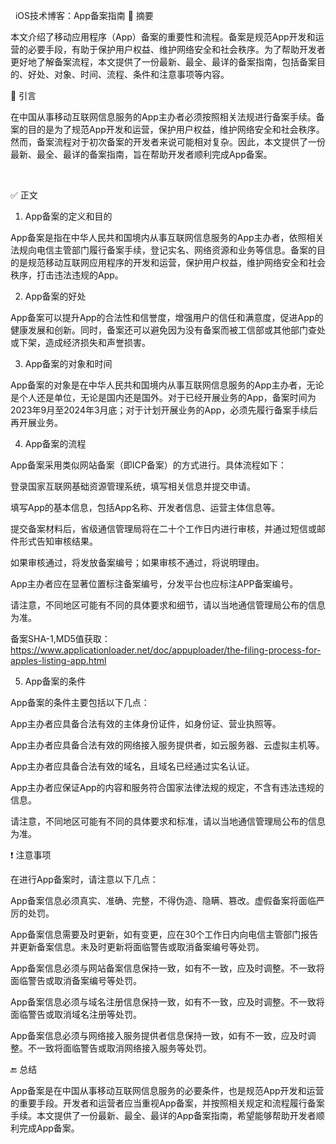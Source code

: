 ﻿​
​ iOS技术博客：App备案指南
📝 摘要

本文介绍了移动应用程序（App）备案的重要性和流程。备案是规范App开发和运营的必要手段，有助于保护用户权益、维护网络安全和社会秩序。为了帮助开发者更好地了解备案流程，本文提供了一份最新、最全、最详的备案指南，包括备案目的、好处、对象、时间、流程、条件和注意事项等内容。

📖 引言

在中国从事移动互联网信息服务的App主办者必须按照相关法规进行备案手续。备案的目的是为了规范App开发和运营，保护用户权益，维护网络安全和社会秩序。然而，备案流程对于初次备案的开发者来说可能相对复杂。因此，本文提供了一份最新、最全、最详的备案指南，旨在帮助开发者顺利完成App备案。



​

✅ 正文

1. App备案的定义和目的

App备案是指在中华人民共和国境内从事互联网信息服务的App主办者，依照相关法规向电信主管部门履行备案手续，登记实名、网络资源和业务等信息。备案的目的是规范移动互联网应用程序的开发和运营，保护用户权益，维护网络安全和社会秩序，打击违法违规的App。

2. App备案的好处

App备案可以提升App的合法性和信誉度，增强用户的信任和满意度，促进App的健康发展和创新。同时，备案还可以避免因为没有备案而被工信部或其他部门查处或下架，造成经济损失和声誉损害。

3. App备案的对象和时间

App备案的对象是在中华人民共和国境内从事互联网信息服务的App主办者，无论是个人还是单位，无论是国内还是国外。对于已经开展业务的App，备案时间为2023年9月至2024年3月底；对于计划开展业务的App，必须先履行备案手续后再开展业务。

4. App备案的流程

App备案采用类似网站备案（即ICP备案）的方式进行。具体流程如下：

登录国家互联网基础资源管理系统，填写相关信息并提交申请。

填写App的基本信息，包括App名称、开发者信息、运营主体信息等。

提交备案材料后，省级通信管理局将在二十个工作日内进行审核，并通过短信或邮件形式告知审核结果。

如果审核通过，将发放备案编号；如果审核不通过，将说明理由。

App主办者应在显著位置标注备案编号，分发平台也应标注APP备案编号。

请注意，不同地区可能有不同的具体要求和细节，请以当地通信管理局公布的信息为准。

备案SHA-1,MD5值获取：https://www.applicationloader.net/doc/appuploader/the-filing-process-for-apples-listing-app.html

5. App备案的条件

App备案的条件主要包括以下几点：

App主办者应具备合法有效的主体身份证件，如身份证、营业执照等。

App主办者应具备合法有效的网络接入服务提供者，如云服务器、云虚拟主机等。

App主办者应具备合法有效的域名，且域名已经通过实名认证。

App主办者应保证App的内容和服务符合国家法律法规的规定，不含有违法违规的信息。

请注意，不同地区可能有不同的具体要求和标准，请以当地通信管理局公布的信息为准。

❗ 注意事项

在进行App备案时，请注意以下几点：

App备案信息必须真实、准确、完整，不得伪造、隐瞒、篡改。虚假备案将面临严厉的处罚。

App备案信息需要及时更新，如有变更，应在30个工作日内向电信主管部门报告并更新备案信息。未及时更新将面临警告或取消备案编号等处罚。

App备案信息必须与网站备案信息保持一致，如有不一致，应及时调整。不一致将面临警告或取消备案编号等处罚。

App备案信息必须与域名注册信息保持一致，如有不一致，应及时调整。不一致将面临警告或取消域名注册等处罚。

App备案信息必须与网络接入服务提供者信息保持一致，如有不一致，应及时调整。不一致将面临警告或取消网络接入服务等处罚。

🔚 总结

App备案是在中国从事移动互联网信息服务的必要条件，也是规范App开发和运营的重要手段。开发者和运营者应当重视App备案，并按照相关规定和流程履行备案手续。本文提供了一份最新、最全、最详的App备案指南，希望能够帮助开发者顺利完成App备案。

​

​
